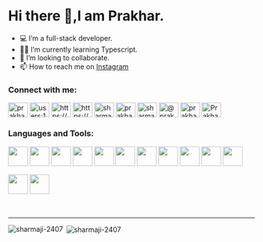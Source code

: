 
# Hi there 👋,I am Prakhar.

- 💻 I’m a full-stack developer.
- 👨‍💻 I’m currently learning Typescript.
- 👯 I’m looking to collaborate.
- 📫 How to reach me on [Instagram](https://www.instagram.com/sharmaji.2407)

<p align="center">
<h3 align="left">Connect with me:</h3>

<a href="https://www.linkedin.com/in/prakhar-sharma-366687127/" target="_blank"><img align="center" src="https://cdn.jsdelivr.net/npm/simple-icons@3.0.1/icons/linkedin.svg" alt="prakhar-sharma-366687127" height="30" width="40" /></a>
<a href="https://stackoverflow.com/users/14484067/prakhar-sharma" target="_blank"><img align="center" src="https://cdn.jsdelivr.net/npm/simple-icons@3.0.1/icons/stackoverflow.svg" alt="users:144840677" height="30" width="40" /></a>
<a href="https://www.facebook.com/prakhar.sharma.2407/" target="_blank"><img align="center" src="https://cdn.jsdelivr.net/npm/simple-icons@3.0.1/icons/facebook.svg" alt="https://www.facebook.com/prakhar.sharma.2407" height="30" width="40" /></a>
<a href="https://www.instagram.com/sharmaji_2407_/" target="_blank"><img align="center" src="https://cdn.jsdelivr.net/npm/simple-icons@3.0.1/icons/instagram.svg" alt="https://www.instagram.com/sharmaji_2407_/" height="30" width="40" /></a>
<a href="https://www.codechef.com/users/sharmaji_2407" target="_blank"><img align="center" src="https://cdn.jsdelivr.net/npm/simple-icons@3.1.0/icons/codechef.svg" alt="sharmaji_2407" height="30" width="40" /></a>
<a href="https://www.hackerrank.com/prakharksharma" target="_blank"><img align="center" src="https://cdn.jsdelivr.net/npm/simple-icons@3.0.1/icons/hackerrank.svg" alt="prakharksharma" height="30" width="40" /></a>
<a href="https://leetcode.com/sharmaji-2407/" target="_blank"><img align="center" src="https://cdn.jsdelivr.net/npm/simple-icons@3.0.1/icons/leetcode.svg" alt="sharmaji-2407" height="30" width="40" /></a>
<a href="https://www.hackerearth.com/@prakhar616" target="_blank"><img align="center" src="https://cdn.jsdelivr.net/npm/simple-icons@3.0.1/icons/hackerearth.svg" alt="@prakhar616" height="30" width="40" /></a>
<a href="https://auth.geeksforgeeks.org/user/prakharksharma/profile" target="_blank"><img align="center" src="https://cdn.jsdelivr.net/npm/simple-icons@3.0.1/icons/geeksforgeeks.svg" alt="prakharksharma/profile" height="30" width="40" /></a>
<a href="https://dev.to/sharmaji2407">
  <img align="center" src="https://d2fltix0v2e0sb.cloudfront.net/dev-badge.svg" alt="Prakhar's DEV Profile" height="30" width="40">
</a>
</p>

<h3 align="left">Languages and Tools:</h3>
<p align="left"> 
<a style="text-decoration: none; font-family: 'Lucida Sans', 'Lucida Sans Regular', 'Lucida Grande', 'Lucida Sans Unicode', Geneva, Verdana, sans-serif; color: rgb(70, 6, 70);" href="https://reactjs.org/" target="_blank"><img src="https://cdn.jsdelivr.net/gh/devicons/devicon/icons/react/react-original-wordmark.svg" width="40px" />
</a> 
<a style="text-decoration: none; font-family: 'Lucida Sans', 'Lucida Sans Regular', 'Lucida Grande', 'Lucida Sans Unicode', Geneva, Verdana, sans-serif; color: rgb(70, 6, 70);" href="https://www.w3.org/html/" target="_blank"><img src="https://cdn.jsdelivr.net/gh/devicons/devicon/icons/html5/html5-plain-wordmark.svg" width="40px"/>
</a>
<a style="text-decoration: none; font-family: 'Lucida Sans', 'Lucida Sans Regular', 'Lucida Grande', 'Lucida Sans Unicode', Geneva, Verdana, sans-serif; color: rgb(70, 6, 70);" href="https://www.w3schools.com/css/" target="_blank"><img src="https://cdn.jsdelivr.net/gh/devicons/devicon/icons/css3/css3-plain-wordmark.svg" width="40px"/>
</a>
<a style="text-decoration: none; font-family: 'Lucida Sans', 'Lucida Sans Regular', 'Lucida Grande', 'Lucida Sans Unicode', Geneva, Verdana, sans-serif; color: rgb(70, 6, 70);" href="https://developer.mozilla.org/en-US/docs/Web/JavaScript" target="_blank"><img src="https://cdn.jsdelivr.net/gh/devicons/devicon/icons/javascript/javascript-original.svg" width="40px"/>
</a>
<a style="text-decoration: none; font-family: 'Lucida Sans', 'Lucida Sans Regular', 'Lucida Grande', 'Lucida Sans Unicode', Geneva, Verdana, sans-serif; color: rgb(70, 6, 70);" href="https://getbootstrap.com" target="_blank"><img src="https://cdn.jsdelivr.net/gh/devicons/devicon/icons/bootstrap/bootstrap-plain-wordmark.svg" width="40px"/>
</a>
<a style="text-decoration: none; font-family: 'Lucida Sans', 'Lucida Sans Regular', 'Lucida Grande', 'Lucida Sans Unicode', Geneva, Verdana, sans-serif; color: rgb(70, 6, 70);" href="https://www.djangoproject.com/" target="_blank"><img src="https://cdn.jsdelivr.net/gh/devicons/devicon/icons/django/django-plain.svg" width="40px"/>
</a>
<a style="text-decoration: none; font-family: 'Lucida Sans', 'Lucida Sans Regular', 'Lucida Grande', 'Lucida Sans Unicode', Geneva, Verdana, sans-serif; color: rgb(70, 6, 70);" href="https://www.python.org" target="_blank"><img src="https://cdn.jsdelivr.net/gh/devicons/devicon/icons/python/python-original.svg" width="40px"/>
</a> 
<a style="text-decoration: none; font-family: 'Lucida Sans', 'Lucida Sans Regular', 'Lucida Grande', 'Lucida Sans Unicode', Geneva, Verdana, sans-serif; color: rgb(70, 6, 70);" href="https://expressjs.com" target="_blank"><img src="https://cdn.jsdelivr.net/gh/devicons/devicon/icons/express/express-original-wordmark.svg" width="40px"/>
</a>
<a style="text-decoration: none; font-family: 'Lucida Sans', 'Lucida Sans Regular', 'Lucida Grande', 'Lucida Sans Unicode', Geneva, Verdana, sans-serif; color: rgb(70, 6, 70);" href="https://nodejs.org" target="_blank"><img src="https://cdn.jsdelivr.net/gh/devicons/devicon/icons/nodejs/nodejs-plain.svg" width="40px"/>
</a>
<a style="text-decoration: none; font-family: 'Lucida Sans', 'Lucida Sans Regular', 'Lucida Grande', 'Lucida Sans Unicode', Geneva, Verdana, sans-serif; color: rgb(70, 6, 70);" href="https://www.mongodb.com/" target="_blank"><img src="https://cdn.jsdelivr.net/gh/devicons/devicon/icons/mongodb/mongodb-plain-wordmark.svg" width="40px"/>
</a> 
<a style="text-decoration: none; font-family: 'Lucida Sans', 'Lucida Sans Regular', 'Lucida Grande', 'Lucida Sans Unicode', Geneva, Verdana, sans-serif; color: rgb(70, 6, 70);" href="https://www.mysql.com/" target="_blank"><img src="https://cdn.jsdelivr.net/gh/devicons/devicon/icons/mysql/mysql-plain-wordmark.svg" width="40px"/>
</a> 

<a style="text-decoration: none; font-family: 'Lucida Sans', 'Lucida Sans Regular', 'Lucida Grande', 'Lucida Sans Unicode', Geneva, Verdana, sans-serif; color: rgb(70, 6, 70);" href="https://www.cprogramming.com/" target="_blank"><img src="https://cdn.jsdelivr.net/gh/devicons/devicon/icons/c/c-plain.svg" width="40px"/>
</a> 
<a style="text-decoration: none; font-family: 'Lucida Sans', 'Lucida Sans Regular', 'Lucida Grande', 'Lucida Sans Unicode', Geneva, Verdana, sans-serif; color: rgb(70, 6, 70);" href="https://www.w3schools.com/cpp/" target="_blank"><img src="https://cdn.jsdelivr.net/gh/devicons/devicon/icons/cplusplus/cplusplus-plain.svg" width="40px" />
</a>

</p><br><hr>
<p><img align="left" src="https://github-readme-stats.vercel.app/api/top-langs/?username=sharmaji-2407&layout=compact&theme=dracula" alt="sharmaji-2407" /></p>
<p>&nbsp;<img align="center" src="https://github-readme-stats.vercel.app/api?username=sharmaji-2407&show_icons=true&theme=dracula" alt="sharmaji-2407" /></p>
